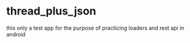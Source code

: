 # thread_plus_json
this only a test app for the purpose of practicing loaders and rest api in android
